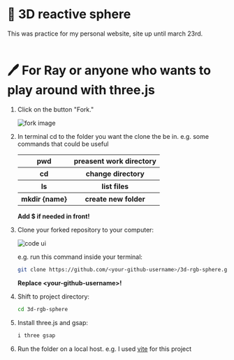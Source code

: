 # 📁 3D reactive sphere

This was practice for my personal website, site up until march 23rd.
<br></br>

# 🖊️ For Ray or anyone who wants to play around with three.js 

1. Click on the button "Fork."

   ![fork image](https://docs.github.com/assets/cb-28613/images/help/repository/fork_button.png)
   
2. In terminal cd to the folder you want the clone the be in.
   e.g. some commands that could be useful
   <table>
    <tr>
      <th>pwd</th>
      <th>preasent work directory</th>
    </tr>
    <tr>
      <th>cd</th>
      <th>change directory</th>
    </tr>
    <tr>
      <th>ls</th>
      <th>list files</th>
    </tr>
    <tr>
      <th>mkdir {name}</th>
      <th>create new folder</th>
    </tr>
   </table>
   
   **Add $ if needed in front!**

2. Clone your forked repository to your computer:

   ![code ui](https://docs.github.com/assets/images/help/repository/code-button.png)

    e.g. run this command inside your terminal:

    ```bash
    git clone https://github.com/<your-github-username>/3d-rgb-sphere.git
    ```
    **Replace \<your-github-username\>!**

4. Shift to project directory:

    ```bash
    cd 3d-rgb-sphere
    ```

5. Install three.js and gsap:

    ```bash
    i three gsap
    ```

6. Run the folder on a local host.
    e.g. I used [vite](https://vitejs.dev/guide/) for this project
    
    
    
    
